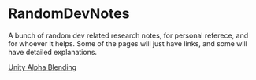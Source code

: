 # RandomDevNotes
A bunch of random dev related research notes, for personal referece, and for whoever it helps. Some of the pages will just have links, and some will have detailed explanations.

[Unity Alpha Blending](https://github.com/Demkeys/RandomDevNotes/tree/master/UnityAlphaBlending)
